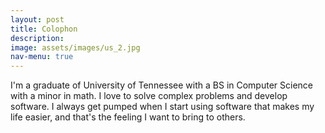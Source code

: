 ```yaml
---
layout: post
title: Colophon
description:
image: assets/images/us_2.jpg
nav-menu: true
---
```


I'm a graduate of University of Tennessee with a BS in Computer Science with a minor in math. I love to solve complex problems and develop software. I always get pumped when I start using software that makes my life easier, and that's the feeling I want to bring to others.
